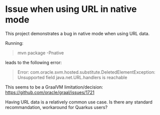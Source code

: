 # Issue when using URL in native mode

This project demonstrates a bug in native mode when using URL data.

Running:

> mvn package -Pnative

leads to the following error:

> Error: com.oracle.svm.hosted.substitute.DeletedElementException: Unsupported field java.net.URL.handlers is reachable

This seems to be a GraalVM limitation/decision: https://github.com/oracle/graal/issues/1721

Having URL data is a relatively common use case. Is there any standard recommandation, workaround for Quarkus users?